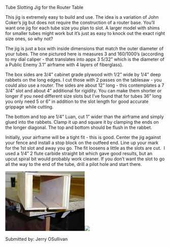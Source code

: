 Tube Slotting Jig for the Router Table

This jig is extremely easy to build and use. The idea is a variation of John Coker’s jig but does not require the construction of a router base. You’ll want one jig for each tube size you plan to slot. A larger model with shims for smaller tubes might work but it’s just as easy to knock out the exact right size ones, so why not?

The jig is just a box with inside dimensions that match the outer diameter of your tubes. The one pictured here is measures 3 and 160/1000’s (according to my dial caliper - that translates into appx 3 5/32” which is the diameter of a Public Enemy 3.1” airframe with 4 layers of fiberglass).

The box sides are 3/4” cabinet grade plywood with 1/2” wide by 1/4” deep rabbets on the long edges. I cut those with 2 passes on the tablesaw - you could also use a router. The sides are about 12” long - this contemplates a 7 3/4” slot and about 4” additional for rigidity. You can make them shorter or longer if you need different size slots but I’ve found that for tubes 36” long you only need 5 or 6” in addition to the slot length for good accurate grippage while cutting.

The bottom and top are 1/4” Luan, cut 1” wider than the airframe and simply glued into the rabbets. Clamp it up and square it by clamping the ends on the longer diagonal. The top and bottom should be flush in the rabbet.

Initially, your airframe will be a tight fit - this is good. Center the jig against your fence and install a stop block on the outfeed end. Line up your mark for the 1st slot and away you go. The fit loosens a little as the slots are cut.&nbsp; I used a 1/4” 2 flute carbide straight bit which gave good results, but an upcut spiral bit would probably work cleaner. If you don’t want the slot to go all the way to the end of the tube, drill a pilot hole and start there.

[![](/images/slotcutter1sml.jpg)](/images/slotcutter1.jpg)[![](/images/slotcutter2sml.jpg)](/images/slotcutter2.jpg)

Submitted by: Jerry OSullivan

